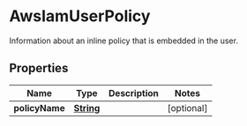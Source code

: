 

# AwsIamUserPolicy

Information about an inline policy that is embedded in the user.

## Properties

| Name | Type | Description | Notes |
|------------ | ------------- | ------------- | -------------|
|**policyName** | [**String**](String.md) |  |  [optional] |



